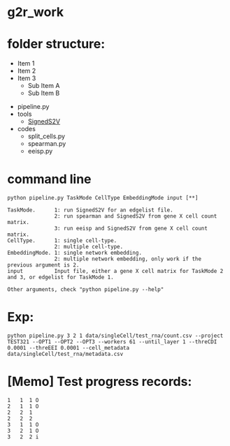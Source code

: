 # g2r_work


# folder structure:
* Item 1
* Item 2
* Item 3
  * Sub Item A
  * Sub Item B
- pipeline.py
- tools
  - [SignedS2V](https://github.com/liushu2019/SignedS2V)
- codes
  - split_cells.py
  - spearman.py
  - eeisp.py

# command line
```
python pipeline.py TaskMode CellType EmbeddingMode input [**]

TaskMode.      1: run SignedS2V for an edgelist file. 
               2: run spearman and SignedS2V from gene X cell count matrix. 
               3: run eeisp and SignedS2V from gene X cell count matrix.
CellType.      1: single cell-type. 
               2: multiple cell-type.
EmbeddingMode. 1: single network embedding. 
               2: multiple network embedding, only work if the previous argument is 2.
input          Input file, either a gene X cell matrix for TaskMode 2 and 3, or edgelist for TaskMode 1.

Other arguments, check "python pipeline.py --help"
```
# Exp:
```
python pipeline.py 3 2 1 data/singleCell/test_rna/count.csv --project TEST321 --OPT1 --OPT2 --OPT3 --workers 61 --until_layer 1 --threCDI 0.0001 --threEEI 0.0001 --cell_metadata data/singleCell/test_rna/metadata.csv 
```
# [Memo] Test progress records:
```
1   1  1 O
2   1  1 O
2   2  1 
2   2  2
3   1  1 O
3   2  1 O
3   2  2 i
```
